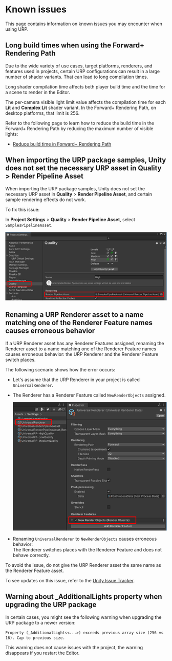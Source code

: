 # Known issues

This page contains information on known issues you may encounter when using URP.

## Long build times when using the Forward+ Rendering Path

Due to the wide variety of use cases, target platforms, renderers, and features used in projects, certain URP configurations can result in a large number of shader variants. That can lead to long compilation times.

Long shader compilation time affects both player build time and the time for a scene to render in the Editor.

The per-camera visible light limit value affects the compilation time for each **Lit** and **Complex Lit** shader variant. In the Forward+ Rendering Path, on desktop platforms, that limit is 256.

Refer to the following page to learn how to reduce the build time in the Forward+ Rendering Path by reducing the maximum number of visible lights:

* [Reduce build time in Forward+ Rendering Path](rendering/forward-plus-rendering-path.md#reduce-build-time)

## When importing the URP package samples, Unity does not set the necessary URP asset in Quality > Render Pipeline Asset<a name="urp-samples-known-issue-1"></a>

When importing the URP package samples, Unity does not set the necessary URP asset in **Quality** > **Render Pipeline Asset**, and certain sample rendering effects do not work.

To fix this issue:

In **Project Settings** > **Quality** > **Render Pipeline Asset**, select `SamplesPipelineAsset`.

![In Project Settings > Quality > Render Pipeline Asset, select SamplesPipelineAsset](Images/known-issues/urp-12-package-samples.png)

## Renaming a URP Renderer asset to a name matching one of the Renderer Feature names causes erroneous behavior

If a URP Renderer asset has any Renderer Features assigned, renaming the Renderer asset to a name matching one of the Renderer Feature names causes erroneous behavior: the URP Renderer and the Renderer Feature switch places.

The following scenario shows how the error occurs:

* Let's assume that the URP Renderer in your project is called `UniversalRenderer`.
* The Renderer has a Renderer Feature called `NewRenderObjects` assigned.

    ![UniversalRenderer with Renderer Feature assigned to it.](Images/known-issues/urp-10-renaming-renderer.png)

* Renaming `UniversalRenderer` to `NewRenderObjects` causes erroneous behavior:<br/>The Renderer switches places with the Renderer Feature and does not behave correctly.

To avoid the issue, do not give the URP Renderer asset the same name as the Renderer Feature asset.

To see updates on this issue, refer to the [Unity Issue Tracker](https://issuetracker.unity3d.com/issues/parent-and-child-nested-scriptable-object-assets-switch-places-when-parent-scriptable-object-asset-is-renamed).

## Warning about \_AdditionalLights property when upgrading the URP package

In certain cases, you might see the following warning when upgrading the URP package to a newer version:

```
Property (_AdditionalLights<...>) exceeds previous array size (256 vs 16). Cap to previous size.
```

This warning does not cause issues with the project, the warning disappears if you restart the Editor.
